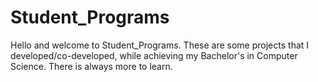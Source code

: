 # Student_Programs
Hello and welcome to Student_Programs. These are some projects that I developed/co-developed, while achieving my Bachelor's in Computer Science. There is always more to learn. 

